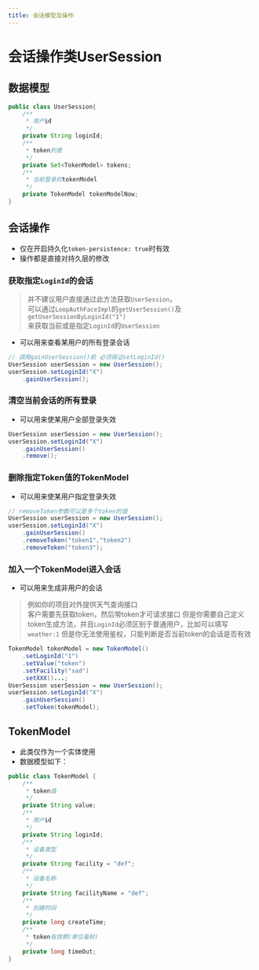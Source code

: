 ```yaml
---
title: 会话模型及操作
---
```


# 会话操作类UserSession

## 数据模型

```java
public class UserSession{
    /**
     * 用户id
     */
    private String loginId;
    /**
     * token列表
     */
    private Set<TokenModel> tokens;
    /**
     * 当前登录的tokenModel
     */
    private TokenModel tokenModelNow;
}
```

## 会话操作

- 仅在开启持久化`token-persistence: true`时有效
- 操作都是直接对持久层的修改

### 获取指定`LoginId`的会话

> 并不建议用户直接通过此方法获取`UserSession`，  
> 可以通过`LoopAuthFaceImpl`的`getUserSession()`及`getUserSessionByLoginId("1")`  
> 来获取当前或是指定`LoginId`的`UserSession`

- 可以用来查看某用户的所有登录会话

```java
// 调用gainUserSession()前 必须保证setLoginId()
UserSession userSession = new UserSession();
userSession.setLoginId("X")
    .gainUserSession();
```

### 清空当前会话的所有登录

- 可以用来使某用户全部登录失效

```java
UserSession userSession = new UserSession();
userSession.setLoginId("X")
    .gainUserSession()
    .remove();
```

### 删除指定Token值的TokenModel

- 可以用来使某用户指定登录失效

```java
// removeToken参数可以是多个token的值
UserSession userSession = new UserSession();
userSession.setLoginId("X")
    .gainUserSession()
    .removeToken("token1","token2")
    .removeToken("token3");
```

### 加入一个TokenModel进入会话

- 可以用来生成非用户的会话

> 例如你的项目对外提供天气查询接口  
> 客户需要先获取token，然后带token才可请求接口
> 但是你需要自己定义token生成方法，并且`LoginId`必须区别于普通用户，比如可以填写`weather:1`
> 但是你无法使用鉴权，只能判断是否当前token的会话是否有效

```java
TokenModel tokenModel = new TokenModel()
    .setLoginId("1")
    .setValue("token")
    .setFacility("sad")
    .setXXX()...;
UserSession userSession = new UserSession();
userSession.setLoginId("X")
    .gainUserSession()
    .setToken(tokenModel);
```

## TokenModel

- 此类仅作为一个实体使用
- 数据模型如下：

```java
public class TokenModel {
    /**
     * token值
     */
    private String value;
    /**
     * 用户id
     */
    private String loginId;
    /**
     * 设备类型
     */
    private String facility = "def";
    /**
     * 设备名称
     */
    private String facilityName = "def";
    /**
     * 创建时间
     */
    private long createTime;
    /**
     * token有效期(单位毫秒)
     */
    private long timeOut;
}
```

